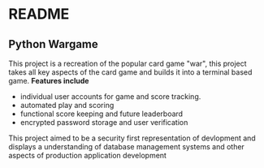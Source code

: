 # README

## Python Wargame

This project is a recreation of the popular card game "war", this project takes all key aspects of the card game and builds it into a terminal based game.
**Features include**
- individual user accounts for game and score tracking.
- automated play and scoring
- functional score keeping and future leaderboard
- encrypted password storage and user verification

This project aimed to be a security first representation of devlopment and displays a understanding of database management systems and other aspects of production application development
